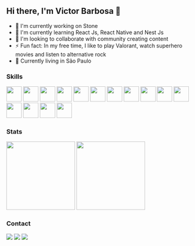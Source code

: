 ## Hi there, I'm Victor Barbosa 👋

- 🔭 I'm currently working on Stone
- 🌱 I'm currently learning React Js, React Native and Nest Js
- 👯 I'm looking to collaborate with community creating content
- ⚡ Fun fact: In my free time, I like to play Valorant, watch superhero movies and listen to alternative rock
- 📍 Currently living in São Paulo

### Skills
<div>
<img width="40" src="https://cdn.jsdelivr.net/gh/devicons/devicon/icons/react/react-original.svg" />
<img width="40" src="https://cdn.jsdelivr.net/gh/devicons/devicon/icons/vuejs/vuejs-original.svg" />
<img width="40" src="https://cdn.jsdelivr.net/gh/devicons/devicon/icons/nestjs/nestjs-plain.svg" />
<img width="40" src="https://cdn.jsdelivr.net/gh/devicons/devicon/icons/figma/figma-original.svg" />
<img width="40" src="https://cdn.jsdelivr.net/gh/devicons/devicon/icons/bootstrap/bootstrap-plain.svg" />
<img width="40" src="https://cdn.jsdelivr.net/gh/devicons/devicon/icons/arduino/arduino-original.svg" />
<img width="40" src="https://cdn.jsdelivr.net/gh/devicons/devicon/icons/git/git-original.svg" />
<img width="40" src="https://cdn.jsdelivr.net/gh/devicons/devicon/icons/html5/html5-original.svg" />
<img width="40" src="https://cdn.jsdelivr.net/gh/devicons/devicon/icons/javascript/javascript-original.svg" />
<img width="40" src="https://cdn.jsdelivr.net/gh/devicons/devicon/icons/jest/jest-plain.svg" />
<img width="40" src="https://cdn.jsdelivr.net/gh/devicons/devicon/icons/jira/jira-original.svg" />
<img width="40" src="https://cdn.jsdelivr.net/gh/devicons/devicon/icons/laravel/laravel-plain.svg" />
<img width="40" src="https://cdn.jsdelivr.net/gh/devicons/devicon/icons/nodejs/nodejs-original.svg" />
<img width="40" src="https://cdn.jsdelivr.net/gh/devicons/devicon/icons/php/php-original.svg" />
<img width="40" src="https://cdn.jsdelivr.net/gh/devicons/devicon/icons/typescript/typescript-original.svg" />
</div>

### Stats
<div>
    <!-- <a href="https://github.com/barbosadev"> -->
    <img height="180em" src="https://github-readme-stats.vercel.app/api/top-langs/?username=barbosadev&layout=compact&langs_count=7&theme=dracula"/>
    <img height="180em" src="https://github-readme-stats.vercel.app/api?username=barbosadev&show_icons=true&theme=dracula&include_all_commits=true&count_private=true"/>
    <!-- </a> -->
</div>

### Contact

<div>
<!-- <a href="https://www.youtube.com/seu-canal-youtube-aqui" target="_blank"><img src="https://img.shields.io/badge/YouTube-FF0000?style=for-the-badge&logo=youtube&logoColor=white" target="_blank"></a> -->
<a href="https://instagram.com/_barbosaVictor" target="_blank"><img src="https://img.shields.io/badge/-Instagram-%23E4405F?style=for-the-badge&logo=instagram&logoColor=white" target="_blank"></a>
<!-- <a href="https://www.twitch.tv/seu-usuário-aqui" target="_blank"><img src="https://img.shields.io/badge/Twitch-9146FF?style=for-the-badge&logo=twitch&logoColor=white" target="_blank"></a> -->
<!-- <a href = "mailto:contato@seu-usuário-aqui"><img src="https://img.shields.io/badge/Gmail-D14836?style=for-the-badge&logo=gmail&logoColor=white" target="_blank"></a> -->
<a href="https://www.linkedin.com/in/barbosadev" target="_blank"><img src="https://img.shields.io/badge/-LinkedIn-%230077B5?style=for-the-badge&logo=linkedin&logoColor=white" target="_blank"></a>   
<a href="https://twitter.com/_barbosaVictor" target="_blank"><img src="https://img.shields.io/badge/-Twitter-%231D9BF0?style=for-the-badge&logo=twitter&logoColor=white" target="_blank"></a>   
</div>

